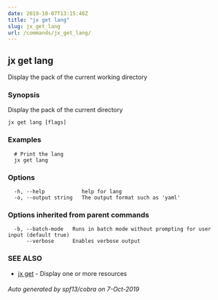 ```yaml
---
date: 2019-10-07T13:15:48Z
title: "jx get lang"
slug: jx_get_lang
url: /commands/jx_get_lang/
---
```

## jx get lang

Display the pack of the current working directory

### Synopsis

Display the pack of the current directory

```
jx get lang [flags]
```

### Examples

```
  # Print the lang
  jx get lang
```

### Options

```
  -h, --help            help for lang
  -o, --output string   The output format such as 'yaml'
```

### Options inherited from parent commands

```
  -b, --batch-mode   Runs in batch mode without prompting for user input (default true)
      --verbose      Enables verbose output
```

### SEE ALSO

* [jx get](/commands/jx_get/)	 - Display one or more resources

###### Auto generated by spf13/cobra on 7-Oct-2019

